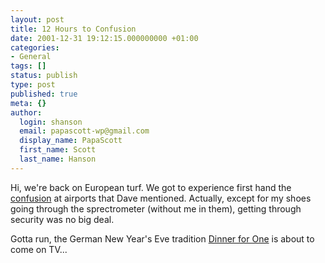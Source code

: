 ```yaml
---
layout: post
title: 12 Hours to Confusion
date: 2001-12-31 19:12:15.000000000 +01:00
categories:
- General
tags: []
status: publish
type: post
published: true
meta: {}
author:
  login: shanson
  email: papascott-wp@gmail.com
  display_name: PapaScott
  first_name: Scott
  last_name: Hanson
---
```

<p>Hi, we're back on European turf. We got to experience first hand the <a href="http://scriptingnews.userland.com/backissues/2001/12/30#lb80afadc2c02a67a0b715b010c14523f">confusion</a> at airports that Dave mentioned. Actually, except for my shoes going through the sprectrometer (without me in them), getting through security was no big deal. </p>
<p>Gotta run, the German New Year's Eve tradition <a href="http://german.about.com/library/weekly/aa010101a.htm">Dinner for One</a> is about to come on TV...</p>
